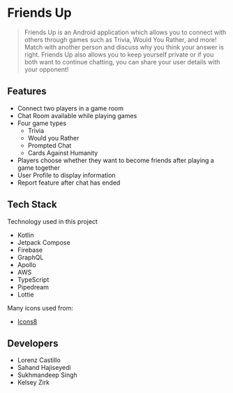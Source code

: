 # Friends Up
> Friends Up is an Android application which allows you to connect with others through games such as Trivia, Would You Rather, and more! Match with another person and discuss why you think your answer is right. Friends Up also allows you to keep yourself private or if you both want to continue chatting, you can share your user details with your opponent!

## Features
- Connect two players in a game room
- Chat Room available while playing games
- Four game types
	- Trivia
	- Would you Rather
	- Prompted Chat
	- Cards Against Humanity
- Players choose whether they want to become friends after playing a game together
- User Profile to display information
- Report feature after chat has ended


## Tech Stack
Technology used in this project
- Kotlin
- Jetpack Compose
- Firebase
- GraphQL
- Apollo 
- AWS 
- TypeScript
- Pipedream
- Lottie

Many icons used from: 
- [Icons8](https://icons8.com/icons/)

## Developers
- Lorenz Castillo
- Sahand Hajiseyedi
- Sukhmandeep Singh
- Kelsey Zirk